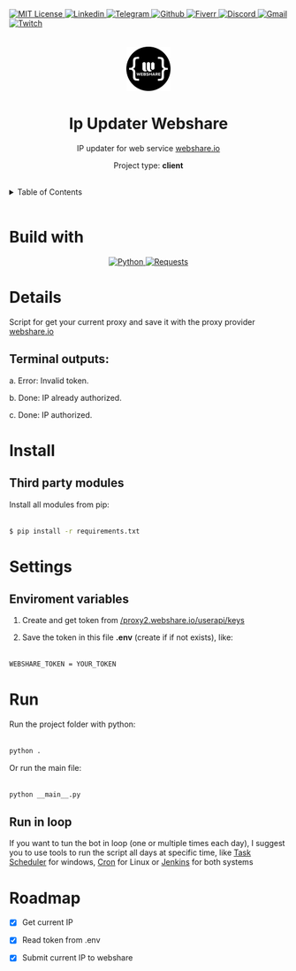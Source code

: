 <div><a href='https://github.com/darideveloper/ip-updater-webshare/blob/master/LICENSE' target='_blank'>
                <img src='https://img.shields.io/github/license/darideveloper/ip-updater-webshare.svg?style=for-the-badge' alt='MIT License' height='30px'/>
            </a><a href='https://www.linkedin.com/in/francisco-dari-hernandez-6456b6181/' target='_blank'>
                <img src='https://img.shields.io/static/v1?style=for-the-badge&message=LinkedIn&color=0A66C2&logo=LinkedIn&logoColor=FFFFFF&label=' alt='Linkedin' height='30px'/>
            </a><a href='https://t.me/darideveloper' target='_blank'>
                <img src='https://img.shields.io/static/v1?style=for-the-badge&message=Telegram&color=26A5E4&logo=Telegram&logoColor=FFFFFF&label=' alt='Telegram' height='30px'/>
            </a><a href='https://github.com/darideveloper' target='_blank'>
                <img src='https://img.shields.io/static/v1?style=for-the-badge&message=GitHub&color=181717&logo=GitHub&logoColor=FFFFFF&label=' alt='Github' height='30px'/>
            </a><a href='https://www.fiverr.com/darideveloper' target='_blank'>
                <img src='https://img.shields.io/static/v1?style=for-the-badge&message=Fiverr&color=222222&logo=Fiverr&logoColor=1DBF73&label=' alt='Fiverr' height='30px'/>
            </a><a href='https://discord.com/users/992019836811083826' target='_blank'>
                <img src='https://img.shields.io/static/v1?style=for-the-badge&message=Discord&color=5865F2&logo=Discord&logoColor=FFFFFF&label=' alt='Discord' height='30px'/>
            </a><a href='mailto:darideveloper@gmail.com?subject=Hello Dari Developer' target='_blank'>
                <img src='https://img.shields.io/static/v1?style=for-the-badge&message=Gmail&color=EA4335&logo=Gmail&logoColor=FFFFFF&label=' alt='Gmail' height='30px'/>
            </a><a href='https://www.twitch.tv/darideveloper' target='_blank'>
                <img src='https://img.shields.io/static/v1?style=for-the-badge&message=Twitch&color=b9a3e3&logo=Twitch&logoColor=ffffff&label=' alt='Twitch' height='30px'/>
            </a></div><div align='center'><br><br><img src='https://github.com/darideveloper/ip-updater-webshare/blob/master/logo.png?raw=true' alt='Ip Updater Webshare' height='80px'/>



# Ip Updater Webshare

IP updater for web service [webshare.io](https://www.webshare.io/)

Project type: **client**

</div><br><details>
            <summary>Table of Contents</summary>
            <ol>
<li><a href='#buildwith'>Build With</a></li>
<li><a href='#media'>Media</a></li>
<li><a href='#details'>Details</a></li>
<li><a href='#install'>Install</a></li>
<li><a href='#settings'>Settings</a></li>
<li><a href='#run'>Run</a></li>
<li><a href='#roadmap'>Roadmap</a></li></ol>
        </details><br>

# Build with

<div align='center'><a href='https://www.python.org/' target='_blank'> <img src='https://cdn.svgporn.com/logos/python.svg' alt='Python' title='Python' height='50px'/> </a><a href='https://requests.readthedocs.io/en/latest/' target='_blank'> <img src='https://requests.readthedocs.io/en/latest/_static/requests-sidebar.png' alt='Requests' title='Requests' height='50px'/> </a></div>

# Details

Script for get your current proxy and save it with the proxy provider [webshare.io](https://www.webshare.io/)



## Terminal outputs:



a. Error: Invalid token.

b. Done: IP already authorized.

c. Done: IP authorized.

# Install

## Third party modules



Install all modules from pip: 



``` bash

$ pip install -r requirements.txt

```

# Settings

## Enviroment variables



1. Create and get token from [/proxy2.webshare.io/userapi/keys](https://proxy2.webshare.io/userapi/keys)



2. Save the token in this file **.env** (create if if not exists), like:

  

```bash

WEBSHARE_TOKEN = YOUR_TOKEN

```

# Run

Run the project folder with python: 

```sh

python .

```



Or run the main file:

```sh

python __main__.py

```



## Run in loop



If you want to tun the bot in loop (one or multiple times each day), I suggest you to use tools to run the script all days at specific time, like [Task Scheduler](https://learn.microsoft.com/en-us/windows/win32/taskschd/task-scheduler-start-page) for windows, [Cron](https://www.google.com/search?q=linux+cronjobs&oq=linux+cronjobs&aqs=chrome..69i57.3719j0j1&sourceid=chrome&ie=UTF-8) for Linux or [Jenkins](https://www.jenkins.io/) for both systems

# Roadmap

* [X] Get current IP

* [X] Read token from .env

* [X] Submit current IP to webshare

